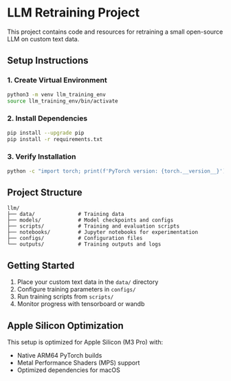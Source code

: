 # LLM Retraining Project

This project contains code and resources for retraining a small open-source LLM on custom text data.

## Setup Instructions

### 1. Create Virtual Environment
```bash
python3 -m venv llm_training_env
source llm_training_env/bin/activate
```

### 2. Install Dependencies
```bash
pip install --upgrade pip
pip install -r requirements.txt
```

### 3. Verify Installation
```bash
python -c "import torch; print(f'PyTorch version: {torch.__version__}'); print(f'Metal available: {torch.backends.mps.is_available()}')"
```

## Project Structure
```
llm/
├── data/              # Training data
├── models/            # Model checkpoints and configs
├── scripts/           # Training and evaluation scripts
├── notebooks/         # Jupyter notebooks for experimentation
├── configs/           # Configuration files
└── outputs/           # Training outputs and logs
```

## Getting Started

1. Place your custom text data in the `data/` directory
2. Configure training parameters in `configs/`
3. Run training scripts from `scripts/`
4. Monitor progress with tensorboard or wandb

## Apple Silicon Optimization

This setup is optimized for Apple Silicon (M3 Pro) with:
- Native ARM64 PyTorch builds
- Metal Performance Shaders (MPS) support
- Optimized dependencies for macOS
